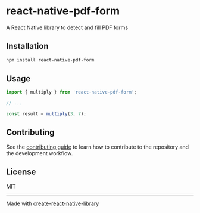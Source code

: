 # react-native-pdf-form

A React Native library to detect and fill PDF forms

## Installation

```sh
npm install react-native-pdf-form
```

## Usage


```js
import { multiply } from 'react-native-pdf-form';

// ...

const result = multiply(3, 7);
```


## Contributing

See the [contributing guide](CONTRIBUTING.md) to learn how to contribute to the repository and the development workflow.

## License

MIT

---

Made with [create-react-native-library](https://github.com/callstack/react-native-builder-bob)
